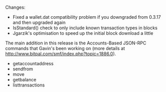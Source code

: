 Changes:
* Fixed a wallet.dat compatibility problem if you downgraded from 0.3.17 and then upgraded again
* IsStandard() check to only include known transaction types in blocks
* Jgarzik's optimisation to speed up the initial block download a little

The main addition in this release is the Accounts-Based JSON-RPC commands that Gavin's been working on (more details at http://www.bitpal.com/smf/index.php?topic=1886.0).  
* getaccountaddress
* sendfrom
* move
* getbalance
* listtransactions
